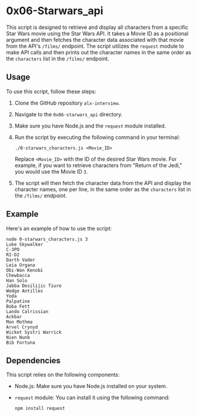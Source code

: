 # 0x06-Starwars_api

This script is designed to retrieve and display all characters from a specific Star Wars movie using the Star Wars API. It takes a Movie ID as a positional argument and then fetches the character data associated with that movie from the API's `/films/` endpoint. The script utilizes the `request` module to make API calls and then prints out the character names in the same order as the `characters` list in the `/films/` endpoint.

## Usage

To use this script, follow these steps:

1. Clone the GitHub repository `alx-interview`.
2. Navigate to the `0x06-starwars_api` directory.
3. Make sure you have Node.js and the `request` module installed.
4. Run the script by executing the following command in your terminal:

   ```
   ./0-starwars_characters.js <Movie_ID>
   ```

   Replace `<Movie_ID>` with the ID of the desired Star Wars movie. For example, if you want to retrieve characters from "Return of the Jedi," you would use the Movie ID `3`.

5. The script will then fetch the character data from the API and display the character names, one per line, in the same order as the `characters` list in the `/films/` endpoint.

## Example

Here's an example of how to use the script:

```
node 0-starwars_characters.js 3
Luke Skywalker
C-3PO
R2-D2
Darth Vader
Leia Organa
Obi-Wan Kenobi
Chewbacca
Han Solo
Jabba Desilijic Tiure
Wedge Antilles
Yoda
Palpatine
Boba Fett
Lando Calrissian
Ackbar
Mon Mothma
Arvel Crynyd
Wicket Systri Warrick
Nien Nunb
Bib Fortuna
```

## Dependencies

This script relies on the following components:

- Node.js: Make sure you have Node.js installed on your system.
- `request` module: You can install it using the following command:

  ```
  npm install request
  ```
